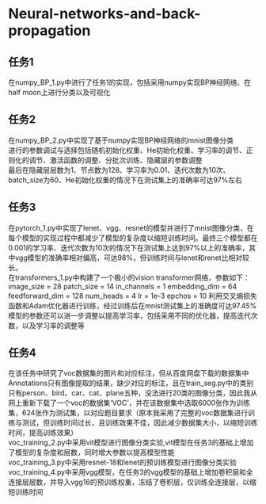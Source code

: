 # Neural-networks-and-back-propagation
## 任务1<br>
在numpy_BP_1.py中进行了任务1的实现，包括采用numpy实现BP神经网络、在half moon上进行分类以及可视化<br>
## 任务2<br>
在numpy_BP_2.py中实现了基于numpy实现BP神经网络的mnist图像分类<br>
进行的参数调试与选择包括随机初始化权重、He初始化权重、学习率的调节、正则化的调节、激活函数的调整、分批次训练、隐藏层的参数调整<br>
最后在隐藏层层数为1、节点数为128、学习率为0.01、迭代次数为10次、batch_size为60、He初始化权重的情况下在测试集上的准确率可达97%左右<br>
## 任务3<br>
在pytorch_1.py中实现了lenet、vgg、resnet的模型并进行了mnist图像分类，在每个模型的实现过程中都减少了模型的复杂度以缩短训练时间。最终三个模型都在0.001的学习率、迭代次数为10次的情况下在测试集上达到97%以上的准确率，其中vgg模型的准确率相对偏高，可达98%，但训练时间与lenet和renet比相对较长。<br>
在transformers_1.py中构建了一个极小的vision transformer网络，参数如下：<br>
  image_size = 28
  patch_size = 14
  in_channels = 1
  embedding_dim = 64
  feedforward_dim = 128
  num_heads = 4
  lr = 1e-3
  epchos = 10
利用交叉熵损失函数和Adam优化器进行训练，经过训练后在mnist测试集上的准确度可达97.45%<br>
模型的参数还可以进一步调整以提高学习率，包括采用不同的优化器，提高迭代次数，以及学习率的调整等<br>
## 任务4<br>
在该任务中研究了voc数据集的图片和对应标注，但从百度网盘下载的数据集中Annotations只有图像提取的结果，缺少对应的标注，且在train_seg.py中的类别只有person、bird、car、cat、plane五种，没法进行20类的图像分类，因此我从网上重新下载了一个voc的数据集‘VOC’，并在该数据集中选取6000张作为训练集，624张作为测试集，以对应题目要求（原本我采用了完整的voc数据集进行训练与测试，但训练时间过长，且训练效果不佳，因此减少数据集大小，以缩短训练时间，提高训练效果）<br>
voc_training_2.py中采用vit模型进行图像分类实验,vit模型在任务3的基础上增加了模型的复杂度和层数，同时增大参数以提高模型性能<br>
voc_training_3.py中采用resnet-18和lenet的预训练模型进行图像分类实验<br>
voc_training_4.py中采用vgg模型，在任务3的vgg模型的基础上增加卷积层和全连接层层数，并导入vgg16的预训练权重，冻结了卷积层，仅训练全连接层，以缩短训练时间<br>
